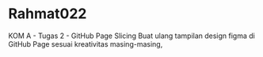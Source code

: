 # Rahmat022
KOM A - Tugas 2 - GitHub Page Slicing Buat ulang tampilan design figma di GitHub Page sesuai kreativitas masing-masing, 
